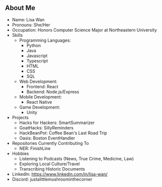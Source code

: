 ## About Me

<!--
**justalittlemushroom/justalittlemushroom** is a ✨ _special_ ✨ repository because its `README.md` (this file) appears on your GitHub profile.

Here are some ideas to get you started:

- 🔭 I’m currently working on ...
- 🌱 I’m currently learning ...
- 👯 I’m looking to collaborate on ...
- 🤔 I’m looking for help with ...
- 💬 Ask me about ...
- 📫 How to reach me: ...
- 😄 Pronouns: ...
- ⚡ Fun fact: ...
-->
 - Name: Lisa Wan
 - Pronouns: She/Her
 - Occupation: Honors Computer Science Major at Northeastern University
 - Skills
    - Programming Languages:
       - Python
       - Java
       - Javascript
       - Typescript
       - HTML
       - CSS
       - SQL
    - Web Development:
       - Frontend: React
       - Backend: Node.js/Express
    - Mobile Development:
       - React Native
    - Game Development:
       -  Unity
- Projects
    - Hacks for Hackers: SmartSummarizer
    - GoatHacks: SillyReminders
    - HackBeanPot: Coffee Bean's Last Road Trip
    - Oasis: Boston EventHandler
- Repositories Currently Contributing To
    - NER: FinishLine
 - Hobbies
    - Listening to Podcasts (News, True Crime, Medicine, Law)
    - Exploring Local Culture/Travel
    - Transcribing Historic Documents
 - LinkedIn: https://www.linkedin.com/in/lisa-wan/
 - Discord: justalittlemushroominthecorner
